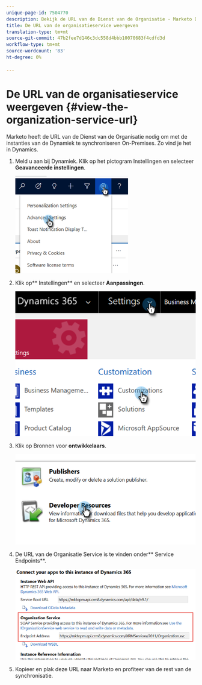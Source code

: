 ```yaml
---
unique-page-id: 7504770
description: Bekijk de URL van de Dienst van de Organisatie - Marketo Docs - de Documentatie van het Product
title: De URL van de organisatieservice weergeven
translation-type: tm+mt
source-git-commit: 47b2fee7d146c3dc558d4bbb10070683f4cdfd3d
workflow-type: tm+mt
source-wordcount: '83'
ht-degree: 0%

---
```



# De URL van de organisatieservice weergeven {#view-the-organization-service-url}

Marketo heeft de URL van de Dienst van de Organisatie nodig om met de instanties van de Dynamiek te synchroniseren On-Premises. Zo vind je het in Dynamics.

1. Meld u aan bij Dynamiek. Klik op het pictogram Instellingen en selecteer **Geavanceerde instellingen**.

   ![](assets/one.png)

1. Klik op** Instellingen** en selecteer **Aanpassingen**.

   ![](assets/two.png)

1. Klik op Bronnen voor **ontwikkelaars**.

   ![](assets/three.png)

1. De URL van de Organisatie Service is te vinden onder** Service Endpoints**.

   ![](assets/four.png)

1. Kopieer en plak deze URL naar Marketo en profiteer van de rest van de synchronisatie.

